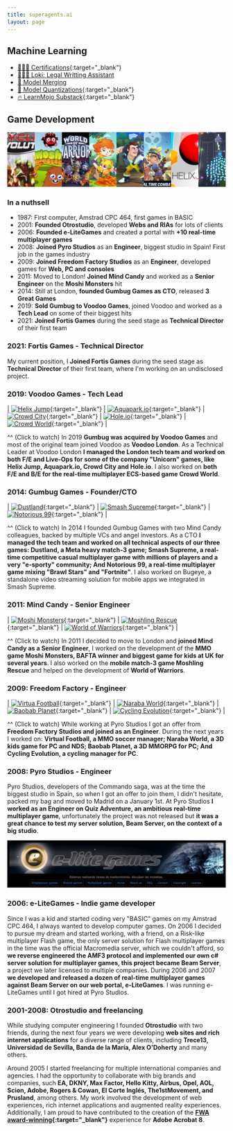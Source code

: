 ```yaml
---
title: superagents.ai
layout: page
---
```


## Machine Learning

- [🧑🏻‍🎓 Certifications](https://www.linkedin.com/in/ignacio-garmendia-a2076a3/details/certifications/){:target="_blank"}
- [👩🏻‍⚖️ Loki: Legal Writting Assistant](https://www.superagents.ai/2024/05/04/loki/)
- [🧪 Model Merging](https://www.superagents.ai/2024/05/04/model_merging/)
- [🤗 Model Quantizations](https://huggingface.co/collections/neopolita/quants-65edf306a24bc01911107199){:target="_blank"}
- [🔥 LearnMojo Substack](https://learnmojo.substack.com/){:target="_blank"}

## Game Development 

![Games](https://github.com/Neopolita/superagents.ai/blob/main/images/games.png?raw=true)
### In a nuthsell

- 1987: First computer, Amstrad CPC 464, first games in BASIC
- 2001: **Founded Otrostudio**, developed **Webs and RIAs** for lots of clients
- 2006: **Founded e-LiteGames** and created a portal with **+10 real-time multiplayer games**
- 2008: **Joined Pyro Studios** as an **Engineer**, biggest studio in Spain! First job in the games industry
- 2009: **Joined Freedom Factory Studios** as an **Engineer**, developed games for **Web, PC and consoles**
- 2011: Moved to London! **Joined Mind Candy** and worked as a **Senior Engineer** on the **Moshi Monsters** hit
- 2014: Still at London, **founded Gumbug Games as CTO**, released **3 Great Games**
- 2019: **Sold Gumbug to Voodoo Games**, joined Voodoo and worked as a **Tech Lead** on some of their biggest hits
- 2021: **Joined Fortis Games** during the seed stage as **Technical Director** of their first team

### 2021: Fortis Games - Technical Director

My current position, I **Joined Fortis Games** during the seed stage as **Technical Director** of their first team, where I'm working on an undisclosed project.

### 2019: Voodoo Games - Tech Lead

| [![Helix Jump](http://img.youtube.com/vi/jhhqLsF074k/0.jpg)](http://www.youtube.com/watch?v=jhhqLsF074k){:target="_blank"} | [![Aquapark.io](http://img.youtube.com/vi/GBeLmwW__BY/0.jpg)](http://www.youtube.com/watch?v=GBeLmwW__BY){:target="_blank"} | [![Crowd City](http://img.youtube.com/vi/FL7UQiGJvdQ/0.jpg)](http://www.youtube.com/watch?v=FL7UQiGJvdQ){:target="_blank"} | [![Hole.io](http://img.youtube.com/vi/lJDYb73h_qk/0.jpg)](http://www.youtube.com/watch?v=lJDYb73h_qk){:target="_blank"} | [![Crowd World](http://img.youtube.com/vi/xGBrSkeZxuw/0.jpg)](http://www.youtube.com/watch?v=xGBrSkeZxuw){:target="_blank"} |

^^ (Click to watch)
In 2019 **Gumbug was acquired by Voodoo Games** and most of the original team joined Voodoo as **Voodoo London**. As a Technical Leader at Voodoo London **I managed the London tech team and worked on both F/E and Live-Ops for some of the company "Unicorn" games, like Helix Jump, Aquapark.io, Crowd City and Hole.io**. I also worked on **both F/E and B/E for the real-time multiplayer ECS-based game Crowd World**.

### 2014: Gumbug Games - Founder/CTO

| [![Dustland](http://img.youtube.com/vi/up7XVYRfiW0/0.jpg)](http://www.youtube.com/watch?v=up7XVYRfiW0){:target="_blank"} | [![Smash Supreme](http://img.youtube.com/vi/wmNJFQ48f0U/0.jpg)](http://www.youtube.com/watch?v=wmNJFQ48f0U){:target="_blank"} | [![Notorious 99](http://img.youtube.com/vi/ojWSzx2M5BM/0.jpg)](http://www.youtube.com/watch?v=ojWSzx2M5BM){:target="_blank"} |

^^ (Click to watch)
In 2014 I founded Gumbug Games with two Mind Candy colleagues, backed by multiple VCs and angel investors. As a CTO **I managed the tech team and worked on all technical aspects of our three games: Dustland, a Meta heavy match-3 game; Smash Supreme, a real-time competitive casual multiplayer game with millions of players and a very "e-sporty" community; And Notorious 99, a real-time multiplayer game mixing "Brawl Stars" and "Fortnite"**. I also worked on Bugeye, a standalone video streaming solution for mobile apps we integrated in Smash Supreme.

### 2011: Mind Candy - Senior Engineer

| [![Moshi Monsters](http://img.youtube.com/vi/RADumi98ZgA/0.jpg)](http://www.youtube.com/watch?v=RADumi98ZgA){:target="_blank"} | [![Moshling Rescue](http://img.youtube.com/vi/7r-Q0L8x-k0/0.jpg)](http://www.youtube.com/watch?v=7r-Q0L8x-k0){:target="_blank"} | [![World of Warriors](http://img.youtube.com/vi/tIPu-e6qSw4/0.jpg)](http://www.youtube.com/watch?v=tIPu-e6qSw4){:target="_blank"} |

^^ (Click to watch)
In 2011 I decided to move to London and **joined Mind Candy as a Senior Engineer**, I worked on the development of the **MMO game Moshi Monsters, BAFTA winner and biggest game for kids at UK for several years**. I also worked on the **mobile match-3 game Moshling Rescue** and helped on the development of **World of Warriors**.

### 2009: Freedom Factory - Engineer

| [![Virtua Football](http://img.youtube.com/vi/vq_mzEoVlh8/0.jpg)](http://www.youtube.com/watch?v=vq_mzEoVlh8){:target="_blank"} | [![Naraba World](http://img.youtube.com/vi/bF5DJOQkFPE/0.jpg)](http://www.youtube.com/watch?v=bF5DJOQkFPE){:target="_blank"} | [![Baobab Planet](http://img.youtube.com/vi/wIX0pHa6BKQ/0.jpg)](http://www.youtube.com/watch?v=wIX0pHa6BKQ){:target="_blank"} | [![Cycling Evolution](http://img.youtube.com/vi/IsHRIYzHxFo/0.jpg)](http://www.youtube.com/watch?v=IsHRIYzHxFo){:target="_blank"} |

^^ (Click to watch)
While working at Pyro Studios I got an offer from **Freedom Factory Studios and joined as an Engineer**. During the next years I worked on: **Virtual Football, a MMO soccer manager; Naraba World, a 3D kids game for PC and NDS; Baobab Planet, a 3D MMORPG for PC; And Cycling Evolution, a cycling manager for PC**.

### 2008: Pyro Studios - Engineer

Pyro Studios, developers of the Commando saga, was at the time the biggest studio in Spain, so when I got an offer to join them, I didn't hesitate, packed my bag and moved to Madrid on a January 1st. At Pyro Studios **I worked as an Engineer on Quiz Adventure, an ambitious real-time multiplayer game**, unfortunately the project was not released but **it was a great chance to test my server solution, Beam Server, on the context of a big studio**.

![e-LiteGames](https://github.com/Neopolita/superagents.ai/blob/main/images/elitegames.png?raw=true)

### 2006: e-LiteGames - Indie game developer

Since I was a kid and started coding very "BASIC" games on my Amstrad CPC 464, I always wanted to develop computer games. On 2006 I decided to pursue my dream and started working, with a friend, on a Risk-like multiplayer Flash game, the only server solution for Flash multiplayer games in the time was the official Macromedia server, which we couldn't afford, so **we reverse engineered the AMF3 protocol and implemented our own c# server solution for multiplayer games, this project became Beam Server**, a project we later licensed to multiple companies. During 2006 and 2007 **we developed and released a dozen of real-time multiplayer games against Beam Server on our web portal, e-LiteGames**. I was running e-LiteGames until I got hired at Pyro Studios.

### 2001-2008: Otrostudio and freelancing

While studying computer engineering I founded **Otrostudio** with two friends, during the next four years we were developing **web sites and rich internet applications** for a diverse range of clients, including **Trece13, Universidad de Sevilla, Banda de la María, Alex O'Doherty** and many others.

Around 2005 I started freelancing for multiple international companies and agencies. I had the opportunity to collaborate with big brands and companies, such **EA, DKNY, Max Factor, Hello Kitty, Airbus, Opel, AOL, Scion, Adobe, Rogers & Cowan, El Corte Inglés, The1stMovement, and Prusland**, among others. My work involved the development of web experiences, rich internet applications and augmented reality experiences. Additionally, I am proud to have contributed to the creation of the **[FWA award-winning](https://thefwa.com/cases/adobe-acrobat-8-experience){:target="_blank"}** experience for **Adobe Acrobat 8**.
